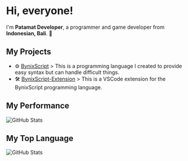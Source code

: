 # Hi, everyone!
I'm **Patamat Developer**, a programmer and game developer from **Indonesian, Bali**. 👏

## My Projects
- ⚙ [BynixScript](https://www.github.com/UngGas-Studio/BynixScript) > This is a programming language I created to provide easy syntax but can handle difficult things.
- 🛠 [BynixScript-Extension](https://www.github.com/UngGas-Studio/BynixScript-Extension) > This is a VSCode extension for the BynixScript programming language.
## My Performance
![GitHub Stats](https://github-readme-stats.vercel.app/api?username=Claycuy&show_icons=true)
## My Top Language
![GitHub Stats](https://github-readme-stats.vercel.app/api/top-langs?username=Claycuy&show_icons=true)
<!---
claycuy/claycuy is a ✨ special ✨ repository because its `README.md` (this file) appears on your GitHub profile.
You can click the Preview link to take a look at your changes.
--->
